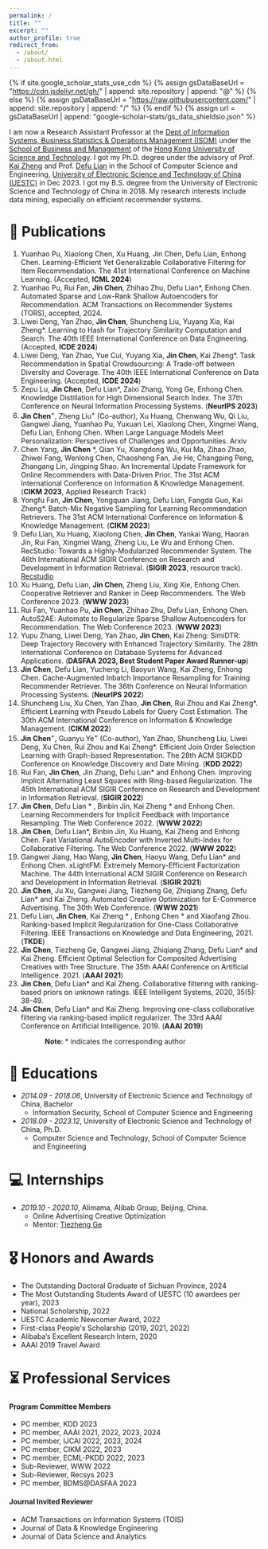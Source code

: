 ```yaml
---
permalink: /
title: ""
excerpt: ""
author_profile: true
redirect_from: 
  - /about/
  - /about.html
---
```


{% if site.google_scholar_stats_use_cdn %}
{% assign gsDataBaseUrl = "https://cdn.jsdelivr.net/gh/" | append: site.repository | append: "@" %}
{% else %}
{% assign gsDataBaseUrl = "https://raw.githubusercontent.com/" | append: site.repository | append: "/" %}
{% endif %}
{% assign url = gsDataBaseUrl | append: "google-scholar-stats/gs_data_shieldsio.json" %}

<span class='anchor' id='about-me'></span>


I am now a Research Assistant Professor at the [Dept of Information Systems, Business Statistics & Operations Management (ISOM)](https://isom.hkust.edu.hk/) under the [School of Business and Management](https://bm.hkust.edu.hk/) of the [Hong Kong University of Science and Technology](https://hkust.edu.hk/). I got my Ph.D. degree under the advisory of Prof. [Kai Zheng](https://zheng-kai.com/) and Prof. [Defu Lian](https://faculty.ustc.edu.cn/liandefu) in the School of Computer Science and Engineering, [University of Electronic Science and Technology of China (UESTC)](https://www.uestc.edu.cn/) in Dec 2023. I got my B.S. degree from the University of Electronic Science and Technology of China in 2018. My research interests include data mining, especially on efficient recommender systems.





<!-- # 🔥 News
- *2022.02*: &nbsp;🎉🎉 Lorem ipsum dolor sit amet, consectetur adipiscing elit. Vivamus ornare aliquet ipsum, ac tempus justo dapibus sit amet. 
- *2022.02*: &nbsp;🎉🎉 Lorem ipsum dolor sit amet, consectetur adipiscing elit. Vivamus ornare aliquet ipsum, ac tempus justo dapibus sit amet.  -->

# 📝 Publications 
1. Yuanhao Pu, Xiaolong Chen, Xu Huang, Jin Chen, Defu Lian, Enhong Chen. Learning-Efficient Yet Generalizable Collaborative Filtering for Item Recommendation. The 41st International Conference on Machine Learning. (Accepted, **ICML 2024**)
2.  Yuanhao Pu, Rui Fan, **Jin Chen**, Zhihao Zhu, Defu Lian*, Enhong Chen. Automated Sparse and Low-Rank Shallow Autoencoders for Recommendation. ACM Transactions on Recommender Systems (TORS), accepted, 2024.
3. Liwei Deng, Yan Zhao, **Jin Chen**, Shuncheng Liu, Yuyang Xia, Kai Zheng*. Learning to Hash for Trajectory Similarity Computation and Search. The 40th IEEE International Conference on Data Engineering. (Accepted, **ICDE 2024**)
4. Liwei Deng, Yan Zhao, Yue Cui, Yuyang Xia, **Jin Chen**, Kai Zheng*. Task Recommendation in Spatial Crowdsourcing: A Trade-off between Diversity and Coverage.  The 40th IEEE International Conference on Data Engineering. (Accepted, **ICDE 2024**) 
5. Zepu Lu, **Jin Chen**, Defu Lian*, Zaixi Zhang, Yong Ge, Enhong Chen. Knowledge Distillation for High Dimensional Search Index. The 37th Conference on Neural Information Processing Systems. (**NeurIPS 2023**)
1. **Jin Chen**<sup>+</sup>, Zheng Liu<sup>+</sup> (Co-author), Xu Huang, Chenwang Wu, Qi Liu, Gangwei Jiang, Yuanhao Pu, Yuxuan Lei, Xiaolong Chen, Xingmei Wang, Defu Lian, Enhong Chen. When Large Language Models Meet Personalization: Perspectives of Challenges and Opportunities. Arxiv
2. Chen Yang, **Jin Chen** *, Qian Yu, Xiangdong Wu, Kui Ma, Zihao Zhao, Zhiwei Fang, Wenlong Chen, Chaosheng Fan, Jie He, Changping Peng, Zhangang Lin, Jingping Shao. An Incremental Update Framework for Online Recommenders with Data-Driven Prior. The 31st ACM International Conference on Information & Knowledge Management. (**CIKM 2023**, Applied Research Track)
2. Yongfu Fan, **Jin Chen**, Yongquan Jiang, Defu Lian, Fangda Guo, Kai Zheng*. Batch-Mix Negative Sampling for Learning  Recommendation Retrievers. The 31st ACM International Conference on Information & Knowledge Management. (**CIKM 2023**)
1. Defu Lian, Xu Huang, Xiaolong Chen, **Jin Chen**, Yankai Wang, Haoran Jin, Rui Fan, Xingmei Wang, Zheng Liu, Le Wu and Enhong Chen. RecStudio: Towards a Highly-Modularized Recommender System. The 46th International ACM SIGIR Conference on Research and Development in Information Retrieval. (**SIGIR 2023**, resource track). [Recstudio](https://github.com/ustcml/RecStudio) 
1. Xu Huang, Defu Lian, **Jin Chen**, Zheng Liu, Xing Xie, Enhong Chen. Cooperative Retriever and Ranker in Deep Recommenders. The Web Conference 2023. (**WWW 2023**) 
1. Rui Fan, Yuanhao Pu, **Jin Chen**, Zhihao Zhu, Defu Lian, Enhong Chen. AutoS2AE: Automate to Regularize Sparse Shallow Autoencoders for Recommendation. The Web Conference 2023. (**WWW 2023**)
2. Yupu Zhang, Liwei Deng, Yan Zhao, **Jin Chen**, Kai Zheng: SimiDTR: Deep Trajectory Recovery with Enhanced Trajectory Similarity. The 28th International Conference on Database Systems for Advanced Applications. (**DASFAA 2023, Best Student Paper Award Runner-up**)
3. **Jin Chen**, Defu Lian, Yucheng Li, Baoyun Wang, Kai Zheng, Enhong Chen. Cache-Augmented Inbatch Importance Resampling for Training Recommender Retriever. The 36th Conference on Neural Information Processing Systems. (**NeurIPS 2022**)
4. Shuncheng Liu, Xu Chen, Yan Zhao, **Jin Chen**, Rui Zhou and Kai Zheng*. Efficient Learning with Pseudo Labels for Query Cost Estimation. The 30th ACM International Conference on Information & Knowledge Management. (**CIKM 2022**)
5. **Jin Chen**<sup>+</sup>, Guanyu Ye<sup>+</sup> (Co-author), Yan Zhao, Shuncheng Liu, Liwei Deng, Xu Chen, Rui Zhou and Kai Zheng*. Efficient Join Order Selection Learning with Graph-based Representation. The 28th ACM SIGKDD Conference on Knowledge Discovery and Date Mining. (**KDD 2022**)
6. Rui Fan, **Jin Chen**, Jin Zhang, Defu Lian* and Enhong Chen. Improving Implicit Alternating Least Squares with Ring-based Regularization. The 45th International ACM SIGIR Conference on Research and Development in Information Retrieval. (**SIGIR 2022**) 
7. **Jin Chen**, Defu Lian * , Binbin Jin, Kai Zheng * and Enhong Chen. Learning Recommenders for Implicit Feedback with Importance Resampling. The Web Conference 2022. (**WWW 2022**)
8. **Jin Chen**, Defu Lian*, Binbin Jin, Xu Huang, Kai Zheng and Enhong Chen. Fast Variational AutoEncoder with Inverted Multi-Index for Collaborative Filtering. The Web Conference 2022. (**WWW 2022**)
9. Gangwei Jiang, Hao Wang, **Jin Chen**, Haoyu Wang, Defu Lian* and Enhong Chen. xLightFM: Extremely Memory-Efficient Factorization Machine. The 44th International ACM SIGIR Conference on Research and Development in Information Retrieval. (**SIGIR 2021**)
10. **Jin Chen**, Ju Xu, Gangwei Jiang, Tiezheng Ge, Zhiqiang Zhang, Defu Lian* and Kai Zheng. Automated Creative Optimization for E-Commerce Advertising. The 30th Web Conference. (**WWW 2021**)
11. Defu Lian, **Jin Chen**, Kai Zheng * , Enhong Chen *  and Xiaofang Zhou. Ranking-based Implicit Regularization for One-Class Collaborative Filtering. IEEE Transactions on Knowledge and Data Engineering, 2021. (**TKDE**)
12. **Jin Chen**, Tiezheng Ge, Gangwei Jiang, Zhiqiang Zhang, Defu Lian* and Kai Zheng. Efficient Optimal Selection for Composited Advertising Creatives with Tree Structure. The 35th AAAI Conference on Artificial Intelligence. 2021. (**AAAI 2021**)
13. **Jin Chen**, Defu Lian* and Kai Zheng. Collaborative filtering with ranking-based priors on unknown ratings. IEEE Intelligent Systems, 2020, 35(5): 38-49.
14. **Jin Chen**, Defu Lian* and Kai Zheng. Improving one-class collaborative filtering via ranking-based implicit regularizer. The 33rd AAAI Conference on Artificial Intelligence. 2019. (**AAAI 2019**)

&emsp; &emsp; &emsp; &emsp; **Note**: * indicates the corresponding author

# 📖 Educations

- *2014.09 - 2018.06*, University of Electronic Science and Technology of China, Bachelor
  - Information Security, School of Computer Science and Engineering
- *2018.09 - 2023.12*, University of Electronic Science and Technology of China, Ph.D.
  - Computer Science and Technology, School of Computer Science and Engineering

# 💻 Internships

- *2019.10 - 2020.10*, Alimama, Alibab Group, Beijing, China.
  - Online Advertising Creative Optimization
  - Mentor: [Tiezheng Ge](https://scholar.google.com/citations?user=db5ZTlMAAAAJ&hl=en)

# 🎖 Honors and Awards
- The Outstanding Doctoral Graduate of Sichuan Province, 2024
- The Most Outstanding Students Award of UESTC (10 awardees per year), 2023
- National Scholarship, 2022
- UESTC Academic Newcomer Award, 2022
- First-class People's Scholarship (2019, 2021, 2022)
- Alibaba’s Excellent Research Intern, 2020
- AAAI 2019 Travel Award

# ⏳ Professional Services

#### Program Committee Members
- PC member, KDD 2023
- PC member, AAAI 2021, 2022, 2023, 2024
- PC member, IJCAI 2022, 2023, 2024
- PC member, CIKM 2022, 2023
- PC member, ECML-PKDD 2022, 2023
- Sub-Reviewer, WWW 2022
- Sub-Reviewer, Recsys 2023
- PC member, BDMS@DASFAA 2023

#### Journal Invited Reviewer
- ACM Transactions on Information Systems (TOIS)
- Journal of Data & Knowledge Engineering
- Journal of Data Science and Analytics

<!-- # 📆 Research Experience

#### Ranking-based Implicit Regularization for One-class collaborative filtering
+ Propose a ranking-based regularizer for one-class collaborative filtering by hypothesizing that users’ preference scores for uninteracted items should not deviate a lot from each other.
+ The research has been accepted by AAAI 2019, TKDE 2021.

#### Advertising Creative Optimization <font size="3">(Alibaba Innovative Research, Alimama Group) </font>
+ Lead and accomplish the research of online advertising creative optimization.
+ Deploy the algorithm in the production environment and increase CTR by 5%.
+ The research has been accepted by AAAI 2021, WWW 2021.

#### Dynamic Negative Sampling for Recommender Systems
+ Propose a dynamic sampler via inverted multi-index. The research has been accepted by WWW 2022.
+ Design an importance resampling based sampler. The research has been accepted by WWW 2022.
+ Propose a Cache-Augmented Inbatch Importance Resampling for training recommender retrievers. The research has been submitted to NeurIPS 2022.

#### Join Order Selection for Database Optimizer <font size="3"> (Huawei Cloud Database Innovation Lab) </font>
+ Lead and accomplish the research of RL-based Join Order Selection.
+ The research has been accepted by KDD 2022. -->
